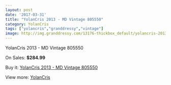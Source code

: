 ```yaml
---
layout: post
date: '2017-03-31'
title: "YolanCris 2013 - MD Vintage 805550"
category: YolanCris
tags: ["yolancris","granddressy","vintage"]
image: http://img.granddressy.com/13176-thickbox_default/yolancris-2013-md-vintage-805550.jpg
---
```

YolanCris 2013 - MD Vintage 805550

On Sales: **$284.99**
<a href="https://www.granddressy.com/en/yolancris/12244-yolancris-2013-md-vintage-805550.html"><amp-img layout="responsive" width="600" height="600" src="//img.granddressy.com/13176-thickbox_default/yolancris-2013-md-vintage-805550.jpg" alt="YolanCris 2013 - MD Vintage 805550 0" /></a>

Buy it: [YolanCris 2013 - MD Vintage 805550](https://www.granddressy.com/en/yolancris/12244-yolancris-2013-md-vintage-805550.html "YolanCris 2013 - MD Vintage 805550")

View more: [YolanCris](https://www.granddressy.com/en/40-yolancris "YolanCris")